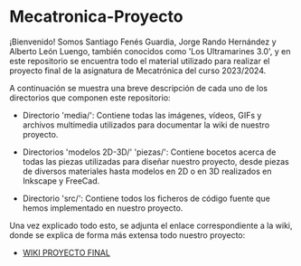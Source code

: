 # Mecatronica-Proyecto

¡Bienvenido! Somos Santiago Fenés Guardia, Jorge Rando Hernández y Alberto León Luengo, también conocidos como 'Los Ultramarines 3.0', y en este repositorio se encuentra todo el material utilizado para realizar el proyecto final de la asignatura de Mecatrónica del curso 2023/2024.

A continuación se muestra una breve descripción de cada uno de los directorios que componen este repositorio:

- Directorio 'media/': Contiene todas las imágenes, vídeos, GIFs y archivos multimedia utilizados para documentar la wiki de nuestro proyecto.

- Directorios 'modelos 2D-3D/' 'piezas/': Contiene bocetos acerca de todas las piezas utilizadas para diseñar nuestro proyecto, desde piezas de diversos materiales hasta modelos en 2D o en 3D realizados en Inkscape y FreeCad.

- Directorio 'src/': Contiene todos los ficheros de código fuente que hemos implementado en nuestro proyecto.

Una vez explicado todo esto, se adjunta el enlace correspondiente a la wiki, donde se explica de forma más extensa todo nuestro proyecto:

* [WIKI PROYECTO FINAL](https://github.com/aleon2020/Mecatronica-Proyecto/wiki)
